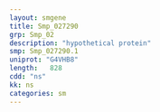 ```yaml
---
layout: smgene
title: Smp_027290
grp: Smp_02
description: "hypothetical protein"
smp: Smp_027290.1
uniprot: "G4VHB8"
length:   828
cdd: "ns"
kk: ns
categories: sm
---
```


